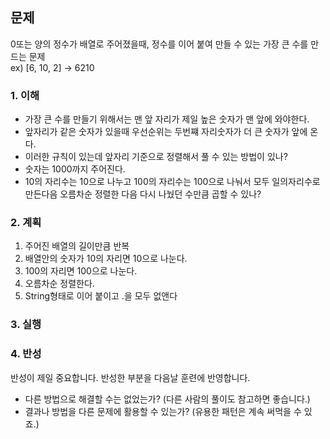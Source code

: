 ## 문제
0또는 양의 정수가 배열로 주어졌을때, 정수를 이어 붙여 만들 수 있는 가장 큰 수를 만드는 문제  
ex) [6, 10, 2] -> 6210

### 1. 이해
- 가장 큰 수를 만들기 위해서는 맨 앞 자리가 제일 높은 숫자가 맨 앞에 와야한다.  
- 앞자리가 같은 숫자가 있을때 우선순위는 두번쨰 자리숫자가 더 큰 숫자가 앞에 온다.
- 이러한 규칙이 있는데 앞자리 기준으로 정렬해서 풀 수 있는 방법이 있나?
- 숫자는 1000까지 주어진다.
- 10의 자리수는 10으로 나누고 100의 자리수는 100으로 나눠서 모두 일의자리수로 만든다음 오름차순 정렬한 다음 다시 나눴던 수만큼 곱할 수 있나?


### 2. 계획
1. 주어진 배열의 길이만큼 반복
2. 배열안의 숫자가 10의 자리면 10으로 나눈다.
3. 100의 자리면 100으로 나눈다.
4. 오름차순 정렬한다.
5. String형태로 이어 붙이고 .을 모두 없앤다

### 3. 실행

### 4. 반성

반성이 제일 중요합니다. 반성한 부분을 다음날 훈련에 반영합니다.

- 다른 방법으로 해결할 수는 없었는가? (다른 사람의 풀이도 참고하면 좋습니다.)
- 결과나 방법을 다른 문제에 활용할 수 있는가? (유용한 패턴은 계속 써먹을 수 있죠.)